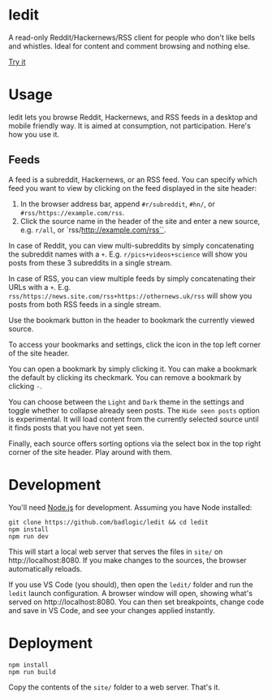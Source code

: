 # ledit
A read-only Reddit/Hackernews/RSS client for people who don't like bells and whistles. Ideal for content and comment browsing and nothing else.

[Try it](https://marioslab.io/projects/ledit)

# Usage
ledit lets you browse Reddit, Hackernews, and RSS feeds in a desktop and mobile friendly way. It is aimed at consumption, not participation. Here's how you use it.

## Feeds
A feed is a subreddit, Hackernews, or an RSS feed. You can specify which feed you want to view by clicking on the feed displayed in the site header:





1. In the browser address bar, append `#r/subreddit`, `#hn/`, or `#rss/https://example.com/rss`.
2. Click the source name in the header of the site and enter a new source, e.g. `r/all`, or `rss/http://example.com/rss``.

In case of Reddit, you can view multi-subreddits by simply concatenating the subreddit names with a `+`. E.g. `r/pics+videos+science` will show you posts from these 3 subreddits in a single stream.

In case of RSS, you can view multiple feeds by simply concatenating their URLs with a `+`. E.g. `rss/https://news.site.com/rss+https://othernews.uk/rss` will show you posts from both RSS feeds in a single stream.

Use the bookmark button in the header to bookmark the currently viewed source.

To access your bookmarks and settings, click the icon in the top left corner of the site header.

You can open a bookmark by simply clicking it. You can make a bookmark the default by clicking its checkmark. You can remove a bookmark by clicking `-`.

You can choose between the `Light` and `Dark` theme in the settings and toggle whether to collapse already seen posts. The `Hide seen posts` option is experimental. It will load content from the currently selected source until it finds posts that you have not yet seen.

Finally, each source offers sorting options via the select box in the top right corner of the site header. Play around with them.


# Development
You'll need [Node.js](https://nodejs.org/en) for development. Assuming you have Node installed:

```
git clone https://github.com/badlogic/ledit && cd ledit
npm install
npm run dev
```

This will start a local web server that serves the files in `site/` on http://localhost:8080. If you make changes to the sources, the browser automatically reloads.

If you use VS Code (you should), then open the `ledit/` folder and run the `ledit` launch configuration. A browser window will open, showing what's served on http://localhost:8080. You can then set breakpoints, change code and save in VS Code, and see your changes applied instantly.

# Deployment
```
npm install
npm run build
```

Copy the contents of the `site/` folder to a web server. That's it.
